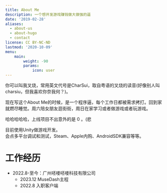 ```yaml
---
title: About Me
description: 一个想开发游戏赚钱做大做强的逼
date: '2019-02-28'
aliases:
  - about-us
  - about-hugo
  - contact
license: CC BY-NC-ND
lastmod: '2020-10-09'
menu:
    main: 
        weight: -90
        params:
            icon: user
---
```


你可以叫我叉烧，常用英文代号是CharSui，取自粤语的叉烧的读音(好像别人叫charsiu，但我喜欢你奈我何？)。

现在写这个About Me的时候，是一个程序逼，每个工作日都被需求拷打。回到家就燃尽睡觉。周六陪女朋友逛街街，周日在家学习或者做游戏或者玩游戏。

哈哈哈哈哈，上线项目不出意外的是 0 。(悲

目前使用Unity做游戏开发。  
会点多平台调试和测试，Steam、Apple内购、AndroidSDK兼容等等。

# 工作经历
- 2022.8-至今：广州呸喽呸喽科技有限公司  
  - 2023.12 MuseDash主程
  - 2022.8 入职客户端



